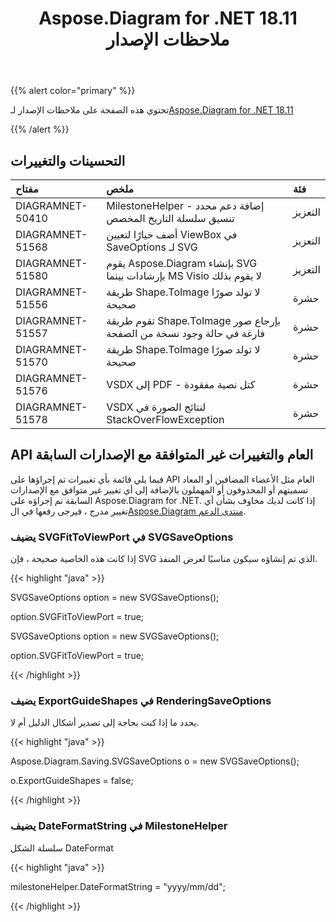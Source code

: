 ﻿---
title: Aspose.Diagram for .NET 18.11 ملاحظات الإصدار
type: docs
weight: 20
url: /ar/net/aspose-diagram-for-net-18-11-release-notes/
---
{{% alert color="primary" %}} 

تحتوي هذه الصفحة على ملاحظات الإصدار لـ[Aspose.Diagram for .NET 18.11](https://www.nuget.org/packages/Aspose.Diagram/18.11.0)

{{% /alert %}} 
## **التحسينات والتغييرات**

|**مفتاح**|**ملخص**|**فئة**|
|:- |:- |:- |
|DIAGRAMNET-50410|MilestoneHelper - إضافة دعم محدد تنسيق سلسلة التاريخ المخصص|التعزيز|
|DIAGRAMNET-51568|أضف خيارًا لتعيين ViewBox في SaveOptions لـ SVG|التعزيز|
|DIAGRAMNET-51580|يقوم Aspose.Diagram بإنشاء SVG بإرشادات بينما MS Visio لا يقوم بذلك|التعزيز|
|DIAGRAMNET-51556|طريقة Shape.ToImage لا تولد صورًا صحيحة|حشرة|
|DIAGRAMNET-51557|تقوم طريقة Shape.ToImage بإرجاع صور فارغة في حالة وجود نسخة من الصفحة|حشرة|
|DIAGRAMNET-51570|طريقة Shape.ToImage لا تولد صورًا صحيحة|حشرة|
|DIAGRAMNET-51576|VSDX إلى PDF - كتل نصية مفقودة|حشرة|
|DIAGRAMNET-51578|VSDX لنتائج الصورة في StackOverFlowException|حشرة|
## **API العام والتغييرات غير المتوافقة مع الإصدارات السابقة**
فيما يلي قائمة بأي تغييرات تم إجراؤها على API العام مثل الأعضاء المضافين أو المعاد تسميتهم أو المحذوفون أو المهملون بالإضافة إلى أي تغيير غير متوافق مع الإصدارات السابقة تم إجراؤه على Aspose.Diagram for .NET. إذا كانت لديك مخاوف بشأن أي تغيير مدرج ، فيرجى رفعها في ال[Aspose.Diagram منتدى الدعم](https://forum.aspose.com/c/diagram/17).
### **يضيف SVGFitToViewPort في SVGSaveOptions**
إذا كانت هذه الخاصية صحيحة ، فإن SVG الذي تم إنشاؤه سيكون مناسبًا لعرض المنفذ.

{{< highlight "java" >}}

 SVGSaveOptions option = new SVGSaveOptions();

option.SVGFitToViewPort = true;

SVGSaveOptions option = new SVGSaveOptions();

option.SVGFitToViewPort = true;

{{< /highlight >}}
### **يضيف ExportGuideShapes في RenderingSaveOptions**
يحدد ما إذا كنت بحاجة إلى تصدير أشكال الدليل أم لا.

{{< highlight "java" >}}

 Aspose.Diagram.Saving.SVGSaveOptions o = new SVGSaveOptions();

o.ExportGuideShapes = false;

{{< /highlight >}}
### **يضيف DateFormatString في MilestoneHelper**
سلسلة الشكل DateFormat

{{< highlight "java" >}}

 milestoneHelper.DateFormatString = "yyyy/mm/dd";

{{< /highlight >}}
